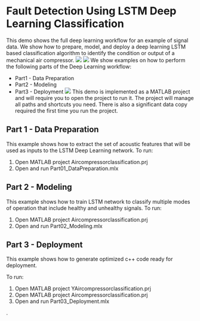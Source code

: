 # Fault Detection Using LSTM Deep Learning Classification
This demo shows the full deep learning workflow for an example of signal data. We show how to prepare, model, and deploy a deep learning LSTM based classification algorithm to identify the condition or output of a mechanical air compressor.
![](Images/bearingsignal.png)
![](Images/confusionmat.png)
We show examples on how to perform the following parts of the Deep Learning workflow:
- Part1 - Data Preparation
- Part2 - Modeling
- Part3 - Deployment
![](Images/deeplearningworkflow.png)
This demo is implemented as a MATLAB project and will require you to open the project to run it. The project will manage all paths and shortcuts you need. There is also a significant data copy required the first time you run the project.
## Part 1 - Data Preparation
This example shows how to extract the set of acoustic features that will be used as inputs to the LSTM Deep Learning network.
To run:
1. Open MATLAB project Aircompressorclassification.prj
2. Open and run Part01_DataPreparation.mlx
## Part 2 - Modeling
This example shows how to train LSTM network to classify multiple modes of operation that include healthy and unhealthy signals.
To run:
1. Open MATLAB project Aircompressorclassification.prj
2. Open and run Part02_Modeling.mlx
## Part 3 - Deployment
This example shows how to generate optimized c++ code ready for deployment. 

To run:
1. Open MATLAB project YAircompressorclassification.prj
1. Open MATLAB project Aircompressorclassification.prj
2. Open and run Part03_Deployment.mlx

.